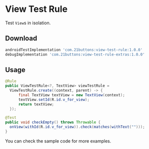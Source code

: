 # View Test Rule

Test `View`s in isolation.

## Download

```gradle
androidTestImplementation 'com.21buttons:view-test-rule:1.0.0'
debugImplementation 'com.21buttons:view-test-rule-extras:1.0.0'
```

## Usage

```java
@Rule
public ViewTestRule<?, TextView> viewTestRule =
  ViewTestRule.create((context, parent) -> {
      final TextView textView = new TextView(context);
      textView.setId(R.id.v_for_view);
      return textView;
  });

@Test
public void checkEmpty() throws Throwable {
  onView(withId(R.id.v_for_view)).check(matches(withText("")));
}
```

You can check the sample code for more examples.
